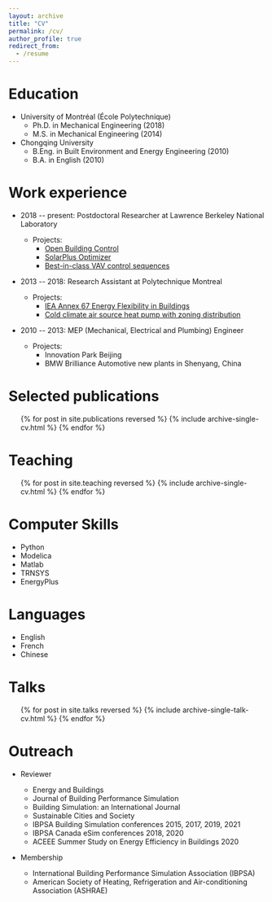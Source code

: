 ```yaml
---
layout: archive
title: "CV"
permalink: /cv/
author_profile: true
redirect_from:
  - /resume
---
```

Education
======
* University of Montréal (École Polytechnique)
  * Ph.D. in Mechanical Engineering (2018)
  * M.S. in Mechanical Engineering (2014)
* Chongqing University
  * B.Eng. in Built Environment and Energy Engineering (2010)
  * B.A. in English (2010)

Work experience
======
* 2018 -- present: Postdoctoral Researcher at Lawrence Berkeley National Laboratory
  * Projects:
    * [Open Building Control](http://obc.lbl.gov/)
    * [SolarPlus Optimizer](https://github.com/LBNL-ETA/SolarPlus-Optimizer)
    * [Best-in-class VAV control sequences](https://bitbucket.org/berkeleylab/bic-savcal36)

* 2013 -- 2018: Research Assistant at Polytechnique Montreal
  * Projects:
    * [IEA Annex 67 Energy Flexibility in Buildings](http://www.annex67.org/)
    * [Cold climate air source heat pump with zoning distribution](
    https://www.nrcan.gc.ca/science-and-data/funding-partnerships/funding-opportunities/current-investments/integrated-air-source-heat-pump-system-domestic-hot-water-and-space-heating-low-energy-and-net-zero/16069
    )

* 2010 -- 2013: MEP (Mechanical, Electrical and Plumbing) Engineer
  * Projects:
    * Innovation Park Beijing
    * BMW Brilliance Automotive new plants in Shenyang, China

Selected publications
======
  <ul>{% for post in site.publications reversed %}
    {% include archive-single-cv.html %}
  {% endfor %}</ul>

Teaching
======
  <ul>{% for post in site.teaching reversed %}
    {% include archive-single-cv.html %}
  {% endfor %}</ul>

Computer Skills
======
  * Python
  * Modelica
  * Matlab
  * TRNSYS
  * EnergyPlus

Languages
======
  * English
  * French
  * Chinese

Talks
======
  <ul>{% for post in site.talks reversed %}
    {% include archive-single-talk-cv.html %}
  {% endfor %}</ul>

Outreach
======
* Reviewer
  * Energy and Buildings
  * Journal of Building Performance Simulation
  * Building Simulation: an International Journal
  * Sustainable Cities and Society
  * IBPSA Building Simulation conferences 2015, 2017, 2019, 2021
  * IBPSA Canada eSim conferences 2018, 2020
  * ACEEE Summer Study on Energy Efficiency in Buildings 2020

* Membership
  * International Building Performance Simulation Association (IBPSA)
  * American Society of Heating, Refrigeration and Air-conditioning Association (ASHRAE)
